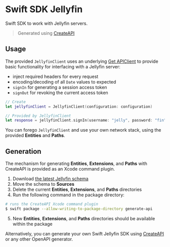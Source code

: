 # Swift SDK Jellyfin

Swift SDK to work with Jellyfin servers.

> Generated using [CreateAPI](https://github.com/CreateAPI/CreateAPI)

## Usage

The provided `JellyfinClient` uses an underlying [Get APIClient](https://github.com/kean/Get) to provide basic functionality for interfacing with a Jellyfin server:
- inject required headers for every request
- encoding/decoding of all `Date` values to expected
- `signIn` for generating a session access token
- `signOut` for revoking the current access token

```swift
// Create 
let jellyfinClient = JellyfinClient(configuration: configuration)

// Provided by JellyfinClient
let response = jellyfinClient.signIn(username: "jelly", password: "fin")
```

You can forego `JellyfinClient` and use your own network stack, using the provided **Entities** and **Paths**.

## Generation

The mechanism for generating **Entities**, **Extensions**, and **Paths** with CreateAPI is provided as an Xcode command plugin.

1. Download [the latest Jellyfin schema](https://api.jellyfin.org/openapi/jellyfin-openapi-stable.json)
2. Move the schema to **Sources**
3. Delete the current **Entities**, **Extensions**, and **Paths** directories
4. Run the following command in the package directory:

```bash
# runs the CreateAPI Xcode command plugin
$ swift package --allow-writing-to-package-directory generate-api
```
5. New **Entities**, **Extensions**, and **Paths** directories should be available within the package

Alternatively, you can generate your own Swift Jellyfin SDK using [CreateAPI](https://github.com/CreateAPI/CreateAPI) or any other OpenAPI generator.